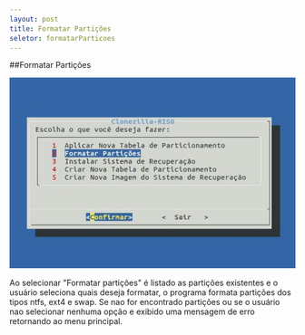 ```yaml
---
layout: post 
title: Formatar Partições
seletor: formatarParticoes
---
```


##Formatar Partições

![dos](images/MenuFormatar.jpeg)

Ao selecionar "Formatar partições" é listado as partições existentes e o usuário seleciona quais deseja formatar, o programa formata partições dos tipos ntfs, ext4 e swap. Se nao for encontrado partições ou se o usuário nao selecionar nenhuma opção e exibido uma mensagem de erro retornando ao menu principal. 

<input type='hidden' id='selectMenuManual' value='#formatarParticoes' />